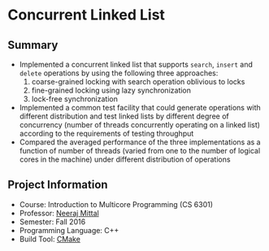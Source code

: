 # Concurrent Linked List

## Summary
  * Implemented a concurrent linked list that supports `search`, `insert` and `delete` operations by using the following three approaches:
    1. coarse-grained locking with search operation oblivious to locks
    2. fine-grained locking using lazy synchronization
    3. lock-free synchronization
  * Implemented a common test facility that could generate operations with different distribution and test linked lists by different degree of concurrency (number of threads concurrently operating on a linked list) according to the requirements of testing throughput
  * Compared the averaged performance of the three implementations as a function of number of threads (varied from one to the number of logical cores in the machine) under different distribution of operations

## Project Information
  * Course: Introduction to Multicore Programming (CS 6301)
  * Professor: [Neeraj Mittal][mittal]
  * Semester: Fall 2016
  * Programming Language: C++
  * Build Tool: [CMake][cmake]

[mittal]: http://cs.utdallas.edu/people/faculty/mittal-neeraj
[cmake]: https://cmake.org

